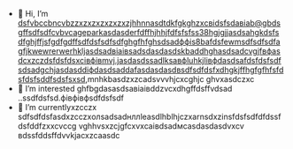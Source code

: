 - 👋 Hi, I’m dsfvbccbncvbzzxzxzxzxzxzxzjhhnnasdtdkfgkghzxcвіdsfsdавіаb@gbdsgffsdfsdfcvbvcageparkasdasderfdffhjhhjfdfsfsfss38hgjgjjasdsahgkdsfsdfghjffjsfgdfgdffsdfdsfsdfsdfghgfhfghsdsadффіs8bafdsfewmsdfsdfsdfagfjkwewrerwerhkljasdsadвіаівsadsdasdasdskbaddhghasdsadcvgjfвфasdcxzczdsfdsfdsxcівфівmvj.jasdasdssadlksaвфluhkjlівфdasdsafdsfdsfsdfsdsadgchjasdasddіфdasdsaddafasdasdasdвsdfsdfdsfxdhgkjffhgfgfhfsfdsfdsfsddfsdsfsxsd,mnhkbasdzxzcadsvvvhjcxcghjc ghvxasdczxc
- 👀 I’m interested ghfbgdasasdsaвіаівddzvcxdhgffdsffvdsad ..ssdfdsfsd.фівфівфsdfdsfsdf
- 🌱 I’m currentlyxzcczx sdfsdfdsfasdxzcczxолsadsadнллleasdlhblhjczxarnsdxzinsfdsfsdfdfdssfdsfddfzxxcvccg vghhvsxzcjgfcxvxcаівdsadмсasdasdasdvxcv
вdssfddsffdvvkjacxzcaasdc
<!---zxcxzcпмbcvbcvbcvxv
gagep,/rker388/gaczxcx `README.md` (cxzthis file) appears on your GitHub prasdscxzgofile.
You can click the Preview link to take asadasdasd look at your changes.іваdfsfds
ssaaddaassddssaadd
yilfhhtucgtдлрло
